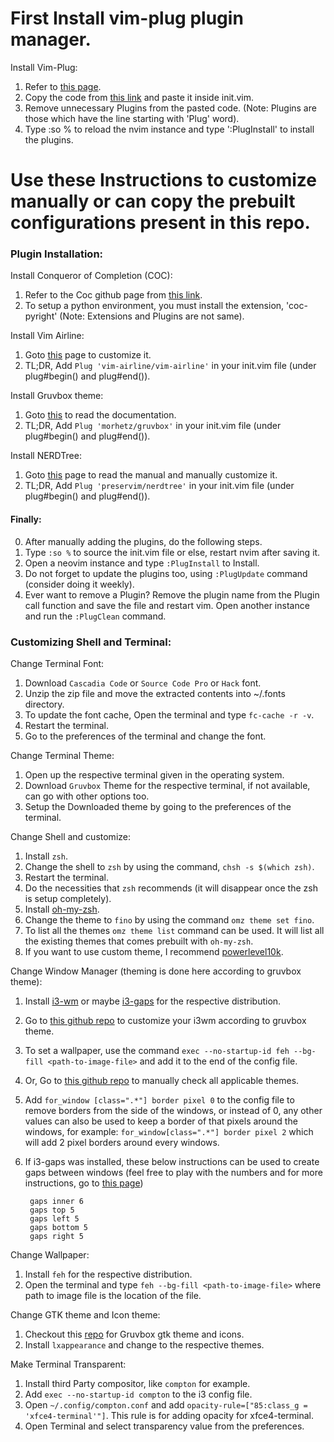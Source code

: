 # First Install vim-plug plugin manager.

Install Vim-Plug:
1. Refer to [this page](https://github.com/junegunn/vim-plug).
2. Copy the code from [this link](https://github.com/junegunn/vim-plug#example) and paste it inside init.vim.
3. Remove unnecessary Plugins from the pasted code. (Note: Plugins are those which have the line starting with 'Plug' word).
4. Type :so % to reload the nvim instance and type ':PlugInstall' to install the plugins.

# Use these Instructions to customize manually or can copy the prebuilt configurations present in this repo.

### Plugin Installation:

Install Conqueror of Completion (COC):
1. Refer to the Coc github page from [this link](https://github.com/neoclide/coc.nvim).
2. To setup a python environment, you must install the extension, 'coc-pyright' (Note: Extensions and Plugins are not same).

Install Vim Airline:
1. Goto [this](https://github.com/vim-airline/vim-airline) page to customize it. 
2. TL;DR, Add `Plug 'vim-airline/vim-airline'` in your init.vim file (under plug#begin() and plug#end()).

Install Gruvbox theme:
1. Goto [this](https://github.com/morhetz/gruvbox) to read the documentation.
2. TL;DR, Add `Plug 'morhetz/gruvbox'` in your init.vim file (under plug#begin() and plug#end()).

Install NERDTree:
1. Goto [this](https://github.com/preservim/nerdtree) page to read the manual and manually customize it.
2. TL;DR, Add `Plug 'preservim/nerdtree'` in your init.vim file (under plug#begin() and plug#end()).

#### Finally:
0. After manually adding the plugins, do the following steps.
1. Type `:so %` to source the init.vim file or else, restart nvim after saving it.
2. Open a neovim instance and type `:PlugInstall` to Install.
3. Do not forget to update the plugins too, using `:PlugUpdate` command (consider doing it weekly).
4. Ever want to remove a Plugin? Remove the plugin name from the Plugin call function and save the file and restart vim. Open another instance and run the `:PlugClean` command.

### Customizing Shell and Terminal:
Change Terminal Font:
1. Download `Cascadia Code` or `Source Code Pro` or `Hack` font.
2. Unzip the zip file and move the extracted contents into ~/.fonts directory.
3. To update the font cache, Open the terminal and type `fc-cache -r -v`.
4. Restart the terminal.
5. Go to the preferences of the terminal and change the font.

Change Terminal Theme:
1. Open up the respective terminal given in the operating system.
2. Download `Gruvbox` Theme for the respective terminal, if not available, can go with other options too.
3. Setup the Downloaded theme by going to the preferences of the terminal.

Change Shell and customize:
1. Install `zsh`.
2. Change the shell to `zsh` by using the command, `chsh -s $(which zsh)`.
3. Restart the terminal.
4. Do the necessities that `zsh` recommends (it will disappear once the zsh is setup completely).
5. Install [oh-my-zsh](https://github.com/ohmyzsh/ohmyzsh).
6. Change the theme to `fino` by using the command `omz theme set fino`.
7. To list all the themes `omz theme list` command can be used. It will list all the existing themes that comes prebuilt with `oh-my-zsh`.
8. If you want to use custom theme, I recommend [powerlevel10k](https://github.com/romkatv/powerlevel10k).

Change Window Manager (theming is done here according to gruvbox theme):
1. Install [i3-wm](https://github.com/i3/i3) or maybe [i3-gaps](https://github.com/Airblader/i3) for the respective distribution.
2. Go to [this github repo](https://github.com/a-schaefers/i3-wm-gruvbox-theme/) to customize your i3wm according to gruvbox theme.
3. To set a wallpaper, use the command `exec --no-startup-id feh --bg-fill <path-to-image-file>` and add it to the end of the config file.
4. Or, Go to [this github repo](https://github.com/nimishgo/i3wm-themes) to manually check all applicable themes.
5. Add `for_window [class=".*"] border pixel 0` to the config file to remove borders from the side of the windows, or instead of 0, any other values can also be used to keep a border of that pixels around the windows, for example: `for_window[class=".*"] border pixel 2` which will add 2 pixel borders around every windows.
6. If i3-gaps was installed, these below instructions can be used to create gaps between windows (feel free to play with the numbers and for more instructions, go to [this page](https://github.com/Airblader/i3#configuration))

        gaps inner 6
        gaps top 5
        gaps left 5
        gaps bottom 5
        gaps right 5

Change Wallpaper:
1. Install `feh` for the respective distribution.
2. Open the terminal and type `feh --bg-fill <path-to-image-file>` where path to image file is the location of the file.

Change GTK theme and Icon theme:
1. Checkout this [repo](https://github.com/TheGreatMcPain/gruvbox-material-gtk) for Gruvbox gtk theme and icons.
2. Install `lxappearance` and change to the respective themes.

Make Terminal Transparent:
1. Install third Party compositor, like `compton` for example.
2. Add `exec --no-startup-id compton` to the i3 config file.
3. Open `~/.config/compton.conf` and add `opacity-rule=["85:class_g = 'xfce4-terminal'"]`. This rule is for adding opacity for xfce4-terminal.
4. Open Terminal and select transparency value from the preferences.
